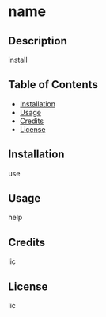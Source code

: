 # name

## Description

install

## Table of Contents

* [Installation](#installation)
* [Usage](#usage)
* [Credits](#credits)
* [License](#license)

## Installation

use

## Usage 

help

## Credits

lic

## License

lic

